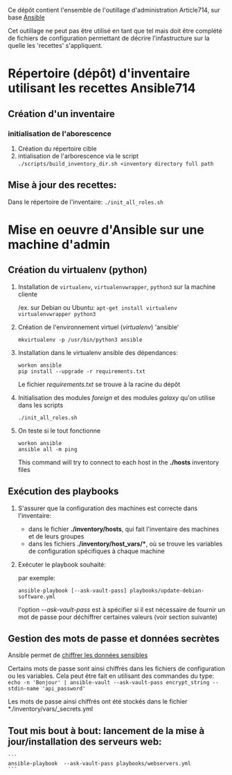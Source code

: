 Ce dépôt contient l'ensemble de l'outillage d'administration Article714,
sur base [Ansible](http//ansible.com)

Cet outillage ne peut pas être utilisé en tant que tel mais doit être complété de
fichiers de configuration permettant de décrire l'infastructure sur la quelle les
'recettes' s'appliquent.

# Répertoire (dépôt) d'inventaire utilisant les recettes Ansible714

## Création d'un inventaire

### initialisation de l'aborescence

1. Création du répertoire cible
2. intialisation de l'arborescence via le script `./scripts/build_inventory_dir.sh <inventory directory full path`

## Mise à jour des recettes:

Dans le répertoire de l'inventaire:
`./init_all_roles.sh`

# Mise en oeuvre d'Ansible sur une machine d'admin

## Création du virtualenv (python)

1. Installation de `virtualenv`, `virtualenvwrapper`, `python3` sur la machine cliente

   /ex. sur Debian ou Ubuntu:
   `apt-get install virtualenv virtualenvwrapper python3`

2. Création de l'environnement virtuel (_virtualenv_) 'ansible'

   `mkvirtualenv -p /usr/bin/python3 ansible`

3. Installation dans le virtualenv ansible des dépendances:

   ```
   workon ansible
   pip install --upgrade -r requirements.txt
   ```

   Le fichier _requirements.txt_ se trouve à la racine du dépôt

4. Initialisation des modules _foreign_ et des modules _galaxy_ qu'on utilise dans les scripts

   ```
   ./init_all_roles.sh
   ```

5. On teste si le tout fonctionne

   ```
   workon ansible
   ansible all -m ping
   ```

   This command will try to connect to each host in the **./hosts** inventory files

## Exécution des playbooks

1. S'assurer que la configuration des machines est correcte dans l'inventaire:

   - dans le fichier **./inventory/hosts**, qui fait l'inventaire des machines et de leurs groupes
   - dans les fichiers **./inventory/host_vars/\***, où se trouve les variables de configuration spécifiques à chaque machine

2. Exécuter le playbook souhaité:

   par exemple:

   ```
   ansible-playbook [--ask-vault-pass] playbooks/update-debian-software.yml
   ```

   l'option _--ask-vault-pass_ est à spécifier si il est nécessaire de fournir un mot de passe pour déchiffrer certaines valeurs (voir section suivante)

## Gestion des mots de passe et données secrètes

Ansible permet de [chiffrer les données sensibles](https://docs.ansible.com/ansible/latest/user_guide/vault.html)

Certains mots de passe sont ainsi chiffrés dans les fichiers de configuration ou les variables. Cela peut être fait
en utilisant des commandes du type:
`echo -n 'Bonjour' | ansible-vault --ask-vault-pass encrypt_string --stdin-name 'api_password'`

Les mots de passe ainsi chiffrés ont été stockés dans le fichier \*./inventory/vars/\_secrets.yml

## Tout mis bout à bout: lancement de la mise à jour/installation des serveurs web:

    ```
    ansible-playbook  --ask-vault-pass playbooks/webservers.yml
    ```
